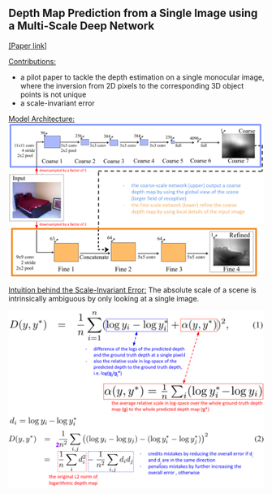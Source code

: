 ## Depth Map Prediction from a Single Image using a Multi-Scale Deep Network

[[<ins>Paper link</ins>]](https://arxiv.org/abs/1406.2283)

<ins>Contributions:</ins> 
* a pilot paper to tackle the depth estimation on a single monocular image, where the inversion from 2D pixels to the corresponding 3D object points is not unique
* a scale-invariant error


<ins>Model Architecture:</ins> 
<img src="https://github.com/bolianchen/deep-learning-paper-reading/blob/main/depth_map_prediction_from_a_single_image_using_a_multi-scale_deep_network/images/fig1_reorganized.png" width="1128">


<ins>Intuition behind the Scale-Invariant Error:</ins>
The absolute scale of a scene is intrinsically ambiguous by only looking at a single image.

<img src="https://github.com/bolianchen/deep-learning-paper-reading/blob/main/depth_map_prediction_from_a_single_image_using_a_multi-scale_deep_network/images/eq1.png" width="1000">


<img src="https://github.com/bolianchen/deep-learning-paper-reading/blob/main/depth_map_prediction_from_a_single_image_using_a_multi-scale_deep_network/images/eq2.png" width="1000">
